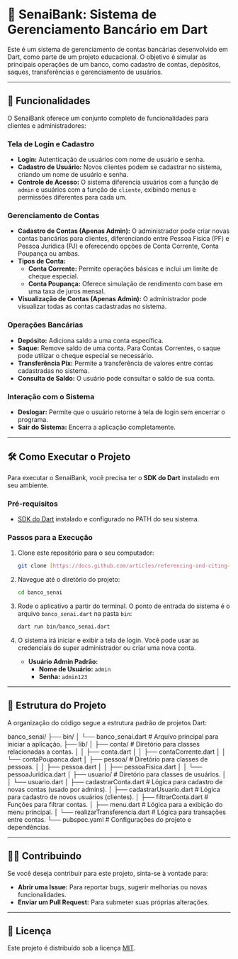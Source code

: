 # 🏦 SenaiBank: Sistema de Gerenciamento Bancário em Dart

Este é um sistema de gerenciamento de contas bancárias desenvolvido em Dart, como parte de um projeto educacional. O objetivo é simular as principais operações de um banco, como cadastro de contas, depósitos, saques, transferências e gerenciamento de usuários.

---

## 🚀 Funcionalidades

O SenaiBank oferece um conjunto completo de funcionalidades para clientes e administradores:

### Tela de Login e Cadastro
- **Login:** Autenticação de usuários com nome de usuário e senha.
- **Cadastro de Usuário:** Novos clientes podem se cadastrar no sistema, criando um nome de usuário e senha.
- **Controle de Acesso:** O sistema diferencia usuários com a função de `admin` e usuários com a função de `cliente`, exibindo menus e permissões diferentes para cada um.

### Gerenciamento de Contas
- **Cadastro de Contas (Apenas Admin):** O administrador pode criar novas contas bancárias para clientes, diferenciando entre Pessoa Física (PF) e Pessoa Jurídica (PJ) e oferecendo opções de Conta Corrente, Conta Poupança ou ambas.
- **Tipos de Conta:**
    - **Conta Corrente:** Permite operações básicas e inclui um limite de cheque especial.
    - **Conta Poupança:** Oferece simulação de rendimento com base em uma taxa de juros mensal.
- **Visualização de Contas (Apenas Admin):** O administrador pode visualizar todas as contas cadastradas no sistema.

### Operações Bancárias
- **Depósito:** Adiciona saldo a uma conta específica.
- **Saque:** Remove saldo de uma conta. Para Contas Correntes, o saque pode utilizar o cheque especial se necessário.
- **Transferência Pix:** Permite a transferência de valores entre contas cadastradas no sistema.
- **Consulta de Saldo:** O usuário pode consultar o saldo de sua conta.

### Interação com o Sistema
- **Deslogar:** Permite que o usuário retorne à tela de login sem encerrar o programa.
- **Sair do Sistema:** Encerra a aplicação completamente.

---

## 🛠️ Como Executar o Projeto

Para executar o SenaiBank, você precisa ter o **SDK do Dart** instalado em seu ambiente.

### Pré-requisitos
- [SDK do Dart](https://dart.dev/get-dart) instalado e configurado no PATH do seu sistema.

### Passos para a Execução
1.  Clone este repositório para o seu computador:
    ```bash
    git clone [https://docs.github.com/articles/referencing-and-citing-content](https://docs.github.com/articles/referencing-and-citing-content)
    ```

2.  Navegue até o diretório do projeto:
    ```bash
    cd banco_senai
    ```

3.  Rode o aplicativo a partir do terminal. O ponto de entrada do sistema é o arquivo `banco_senai.dart` na pasta `bin`:
    ```bash
    dart run bin/banco_senai.dart
    ```

4.  O sistema irá iniciar e exibir a tela de login. Você pode usar as credenciais do super administrador ou criar uma nova conta.
    - **Usuário Admin Padrão:**
      - **Nome de Usuário:** `admin`
      - **Senha:** `admin123`

---

## 📁 Estrutura do Projeto

A organização do código segue a estrutura padrão de projetos Dart:

banco_senai/
├── bin/
│   └── banco_senai.dart         # Arquivo principal para iniciar a aplicação.
├── lib/
│   ├── conta/                   # Diretório para classes relacionadas a contas.
│   │   ├── conta.dart
│   │   ├── contaCorrente.dart
│   │   └── contaPoupanca.dart
│   ├── pessoa/                  # Diretório para classes de pessoas.
│   │   ├── pessoa.dart
│   │   ├── pessoaFisica.dart
│   │   └── pessoaJuridica.dart
│   ├── usuario/                 # Diretório para classes de usuários.
│   │   └── usuario.dart
│   ├── cadastrarConta.dart      # Lógica para cadastro de novas contas (usado por admins).
│   ├── cadastrarUsuario.dart    # Lógica para cadastro de novos usuários (clientes).
│   ├── filtrarConta.dart        # Funções para filtrar contas.
│   ├── menu.dart                # Lógica para a exibição do menu principal.
│   └── realizarTransferencia.dart  # Lógica para transações entre contas.
└── pubspec.yaml                 # Configurações do projeto e dependências.



---

## 🧑‍💻 Contribuindo

Se você deseja contribuir para este projeto, sinta-se à vontade para:

- **Abrir uma Issue:** Para reportar bugs, sugerir melhorias ou novas funcionalidades.
- **Enviar um Pull Request:** Para submeter suas próprias alterações.

---

## 📄 Licença

Este projeto é distribuído sob a licença [MIT](https://opensource.org/licenses/MIT).